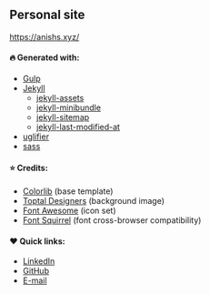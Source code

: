 ## Personal site

https://anishs.xyz/

#### :fire: Generated with:
* [Gulp](https://gulpjs.com/)
* [Jekyll](https://jekyllrb.com/)
  * [jekyll-assets](https://github.com/envygeeks/jekyll-assets)
  * [jekyll-minibundle](https://github.com/tkareine/jekyll-minibundle)
  * [jekyll-sitemap](https://github.com/jekyll/jekyll-sitemap)
  * [jekyll-last-modified-at](https://github.com/gjtorikian/jekyll-last-modified-at)
* [uglifier](https://github.com/lautis/uglifier)
* [sass](https://github.com/sass/ruby-sass)

#### :star: Credits:
* [Colorlib](https://colorlib.com) (base template)
* [Toptal Designers](https://www.toptal.com/designers/subtlepatterns/) (background image)
* [Font Awesome](https://fontawesome.com/) (icon set)
* [Font Squirrel](https://www.fontsquirrel.com/) (font cross-browser compatibility)

#### :heart: Quick links:
* [LinkedIn](http://linkedin.anishs.xyz)
* [GitHub](http://github.anishs.xyz)
* [E-mail](mailto:hello@anishs.xyz)
